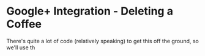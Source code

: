 # Google+ Integration - Deleting a Coffee


There's quite a lot of code \(relatively speaking\) to get this off the ground, so we'll use th
